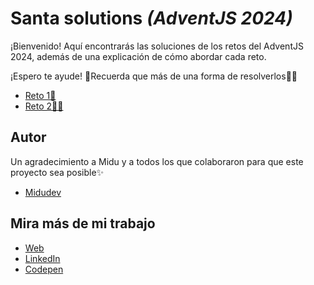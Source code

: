 # Santa solutions *(AdventJS 2024)*
¡Bienvenido! Aquí encontrarás las soluciones de los retos del AdventJS 2024, además de una explicación de cómo abordar cada reto. 

¡Espero te ayude! 🚀Recuerda que más de una forma de resolverlos💪🏻

- [Reto 1🎄](./Reto-1/instrucciones.md)
- [Reto 2🎅🏻](./Reto-2/instrucciones.md)


## Autor
Un agradecimiento a Midu y a todos los que colaboraron para que este proyecto sea posible✨
- [Midudev](https://github.com/midudev)

## Mira más de mi trabajo
<ul align="left">
  <li>
   <a href="https://victorqui-portfolio.netlify.app/" target="blank">
     Web
  </a>
    
  </li>
<li>
   <a href="https://www.linkedin.com/in/victorqui/" target="blank">
     LinkedIn
  </a>
  
</li>
<li>
  <a href="https://codepen.io/vichorq" target="blank">
    Codepen
  </a>
  
</li>
</p>
